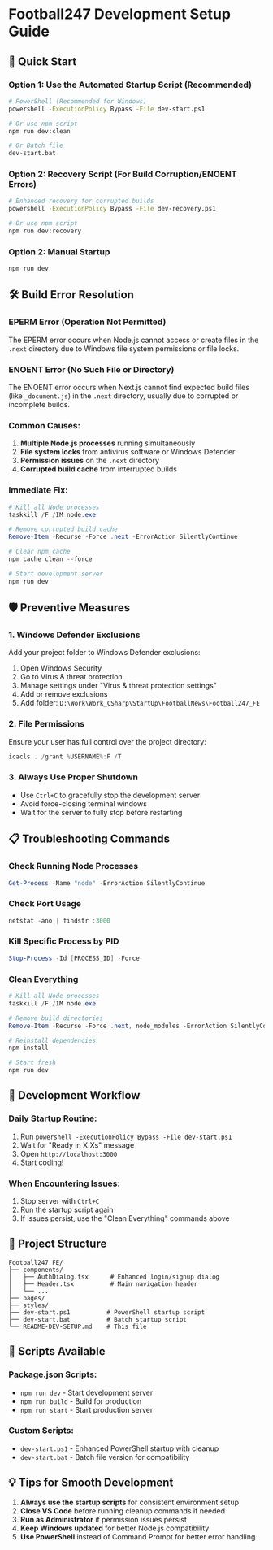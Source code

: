 # Football247 Development Setup Guide

## 🚀 Quick Start

### Option 1: Use the Automated Startup Script (Recommended)
```bash
# PowerShell (Recommended for Windows)
powershell -ExecutionPolicy Bypass -File dev-start.ps1

# Or use npm script
npm run dev:clean

# Or Batch file
dev-start.bat
```

### Option 2: Recovery Script (For Build Corruption/ENOENT Errors)
```bash
# Enhanced recovery for corrupted builds
powershell -ExecutionPolicy Bypass -File dev-recovery.ps1

# Or use npm script
npm run dev:recovery
```

### Option 2: Manual Startup
```bash
npm run dev
```

## 🛠️ Build Error Resolution

### EPERM Error (Operation Not Permitted)
The EPERM error occurs when Node.js cannot access or create files in the `.next` directory due to Windows file system permissions or file locks.

### ENOENT Error (No Such File or Directory)
The ENOENT error occurs when Next.js cannot find expected build files (like `_document.js`) in the `.next` directory, usually due to corrupted or incomplete builds.

### Common Causes:
1. **Multiple Node.js processes** running simultaneously
2. **File system locks** from antivirus software or Windows Defender
3. **Permission issues** on the `.next` directory
4. **Corrupted build cache** from interrupted builds

### Immediate Fix:
```powershell
# Kill all Node processes
taskkill /F /IM node.exe

# Remove corrupted build cache
Remove-Item -Recurse -Force .next -ErrorAction SilentlyContinue

# Clear npm cache
npm cache clean --force

# Start development server
npm run dev
```

## 🛡️ Preventive Measures

### 1. Windows Defender Exclusions
Add your project folder to Windows Defender exclusions:
1. Open Windows Security
2. Go to Virus & threat protection
3. Manage settings under "Virus & threat protection settings"
4. Add or remove exclusions
5. Add folder: `D:\Work\Work_CSharp\StartUp\FootballNews\Football247_FE`

### 2. File Permissions
Ensure your user has full control over the project directory:
```powershell
icacls . /grant %USERNAME%:F /T
```

### 3. Always Use Proper Shutdown
- Use `Ctrl+C` to gracefully stop the development server
- Avoid force-closing terminal windows
- Wait for the server to fully stop before restarting

## 📋 Troubleshooting Commands

### Check Running Node Processes
```powershell
Get-Process -Name "node" -ErrorAction SilentlyContinue
```

### Check Port Usage
```powershell
netstat -ano | findstr :3000
```

### Kill Specific Process by PID
```powershell
Stop-Process -Id [PROCESS_ID] -Force
```

### Clean Everything
```powershell
# Kill all Node processes
taskkill /F /IM node.exe

# Remove build directories
Remove-Item -Recurse -Force .next, node_modules -ErrorAction SilentlyContinue

# Reinstall dependencies
npm install

# Start fresh
npm run dev
```

## 🎯 Development Workflow

### Daily Startup Routine:
1. Run `powershell -ExecutionPolicy Bypass -File dev-start.ps1`
2. Wait for "Ready in X.Xs" message
3. Open `http://localhost:3000`
4. Start coding!

### When Encountering Issues:
1. Stop server with `Ctrl+C`
2. Run the startup script again
3. If issues persist, use the "Clean Everything" commands above

## 📁 Project Structure
```
Football247_FE/
├── components/
│   ├── AuthDialog.tsx      # Enhanced login/signup dialog
│   ├── Header.tsx          # Main navigation header
│   └── ...
├── pages/
├── styles/
├── dev-start.ps1          # PowerShell startup script
├── dev-start.bat          # Batch startup script
└── README-DEV-SETUP.md    # This file
```

## 🔧 Scripts Available

### Package.json Scripts:
- `npm run dev` - Start development server
- `npm run build` - Build for production
- `npm run start` - Start production server

### Custom Scripts:
- `dev-start.ps1` - Enhanced PowerShell startup with cleanup
- `dev-start.bat` - Batch file version for compatibility

## 💡 Tips for Smooth Development

1. **Always use the startup scripts** for consistent environment setup
2. **Close VS Code** before running cleanup commands if needed
3. **Run as Administrator** if permission issues persist
4. **Keep Windows updated** for better Node.js compatibility
5. **Use PowerShell** instead of Command Prompt for better error handling
